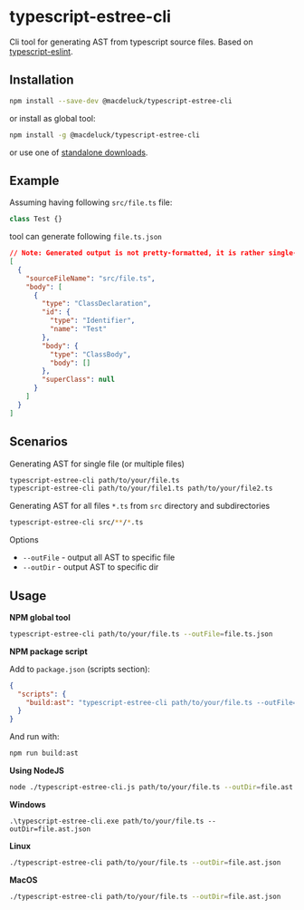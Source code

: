 # typescript-estree-cli
Cli tool for generating AST from typescript source files. Based on [typescript-eslint](https://github.com/typescript-eslint/typescript-eslint#readme).

## Installation

``` sh
npm install --save-dev @macdeluck/typescript-estree-cli
```

or install as global tool:

``` sh
npm install -g @macdeluck/typescript-estree-cli
```

or use one of [standalone downloads](https://github.com/macdeluck/typescript-estree-cli/releases/latest).

## Example

Assuming having following `src/file.ts` file:

``` ts
class Test {}
```

tool can generate following `file.ts.json`

``` json
// Note: Generated output is not pretty-formatted, it is rather single-line JSON
[
  {
    "sourceFileName": "src/file.ts",
    "body": [
      {
        "type": "ClassDeclaration",
        "id": {
          "type": "Identifier",
          "name": "Test"
        },
        "body": {
          "type": "ClassBody",
          "body": []
        },
        "superClass": null
      }
    ]
  }
]
```

## Scenarios

Generating AST for single file (or multiple files)

``` sh
typescript-estree-cli path/to/your/file.ts
typescript-estree-cli path/to/your/file1.ts path/to/your/file2.ts
```

Generating AST for all files `*.ts` from `src` directory and subdirectories
``` sh
typescript-estree-cli src/**/*.ts
```

Options
* `--outFile` - output all AST to specific file
* `--outDir` - output AST to specific dir

## Usage

**NPM global tool**

``` sh
typescript-estree-cli path/to/your/file.ts --outFile=file.ts.json
```

**NPM package script**

Add to `package.json` (scripts section):
``` json
{
  "scripts": {
    "build:ast": "typescript-estree-cli path/to/your/file.ts --outFile=file.ts.json"
  }
}
```

And run with:
``` sh
npm run build:ast
```

**Using NodeJS**
``` sh
node ./typescript-estree-cli.js path/to/your/file.ts --outDir=file.ast.json
```

**Windows**
``` pwsh
.\typescript-estree-cli.exe path/to/your/file.ts --outDir=file.ast.json
```

**Linux**
``` sh
./typescript-estree-cli path/to/your/file.ts --outDir=file.ast.json
```

**MacOS**
``` sh
./typescript-estree-cli path/to/your/file.ts --outDir=file.ast.json
```